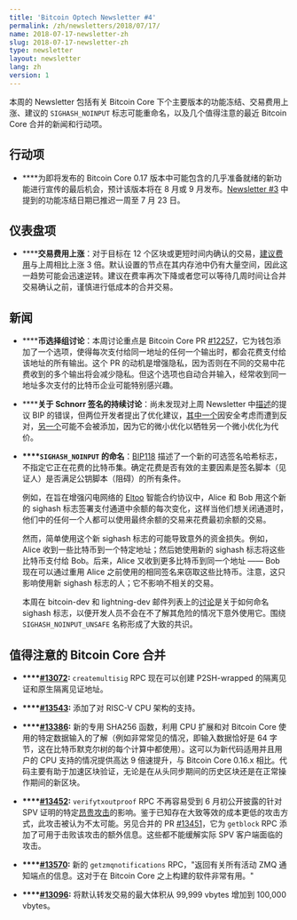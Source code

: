 ```yaml
---
title: 'Bitcoin Optech Newsletter #4'
permalink: /zh/newsletters/2018/07/17/
name: 2018-07-17-newsletter-zh
slug: 2018-07-17-newsletter-zh
type: newsletter
layout: newsletter
lang: zh
version: 1
---
```

本周的 Newsletter 包括有关 Bitcoin Core 下个主要版本的功能冻结、交易费用上涨、建议的 `SIGHASH_NOINPUT` 标志可能重命名，以及几个值得注意的最近 Bitcoin Core 合并的新闻和行动项。

## 行动项

- **<!--last-chance-to-advocate-->**为即将发布的 Bitcoin Core 0.17 版本中可能包含的几乎准备就绪的新功能进行宣传的最后机会，预计该版本将在 8 月或 9 月发布。[Newsletter #3][newsletter #3] 中提到的功能冻结日期已推迟一周至 7 月 23 日。

## 仪表盘项

- **<!--transaction-fees-increasing-->****交易费用上涨**：对于目标在 12 个区块或更短时间内确认的交易，[建议费用][recommended fees]与上周相比上涨 3 倍。默认设置的节点在其内存池中仍有大量空间，因此这一趋势可能会迅速逆转。建议在费率再次下降或者您可以等待几周时间让合并交易确认之前，谨慎进行低成本的合并交易。

## 新闻

- **<!--coin-selection-groups-discussion-->****币选择组讨论**：本周讨论重点是 Bitcoin Core PR [#12257][]，它为钱包添加了一个选项，使得每次支付给同一地址的任何一个输出时，都会花费支付给该地址的所有输出。这个 PR 的动机是增强隐私，因为否则在不同的交易中花费收到的多个输出将会减少隐私。但这个选项也自动合并输入，经常收到同一地址多次支付的比特币企业可能特别感兴趣。

- **<!--continuing-discussion-about-schnorr-signatures-->****关于 Schnorr 签名的持续讨论**：尚未发现对上周 Newsletter 中[描述][schnorr feature]的提议 BIP 的错误，但两位开发者提出了优化建议，[其中一个][multiparty signatures]因安全考虑而遭到反对，[另一个][rearrange schnorr]可能不会被添加，因为它的微小优化以牺牲另一个微小优化为代价。

- **<!--naming-of-sighash-noinput-->****`SIGHASH_NOINPUT` 的命名**：[BIP118][] 描述了一个新的可选签名哈希标志，不指定它正在花费的比特币集。确定花费是否有效的主要因素是签名脚本（见证人）是否满足公钥脚本（阻碍）的所有条件。

    例如，在旨在增强闪电网络的 [Eltoo][] 智能合约协议中，Alice 和 Bob 用这个新的 sighash 标志签署支付通道中余额的每次变化，这样当他们想关闭通道时，他们中的任何一个人都可以使用最终余额的交易来花费最初余额的交易。

    然而，简单使用这个新 sighash 标志的可能导致意外的资金损失。例如，Alice 收到一些比特币到一个特定地址；然后她使用新的 sighash 标志将这些比特币支付给 Bob。后来，Alice 又收到更多比特币到同一个地址 —— Bob 现在可以通过重用 Alice 之前使用的相同签名来窃取这些比特币。注意，这只影响使用新 sighash 标志的人；它不影响不相关的交易。

    本周在 bitcoin-dev 和 lightning-dev 邮件列表上的[讨论][unsafe sighash]是关于如何命名 sighash 标志，以便开发人员不会在不了解其危险的情况下意外使用它。围绕 `SIGHASH_NOINPUT_UNSAFE` 名称形成了大致的共识。

## 值得注意的 Bitcoin Core 合并

- **<!--n-13072-->****[#13072][]:** `createmultisig` RPC 现在可以创建 P2SH-wrapped 的隔离见证和原生隔离见证地址。

- **<!--n-13543-->****[#13543][]:** 添加了对 RISC-V CPU 架构的支持。

- **<!--n-13386-->****[#13386][]:** 新的专用 SHA256 函数，利用 CPU 扩展和对 Bitcoin Core 使用的特定数据输入的了解（例如非常常见的情况，即输入数据恰好是 64 字节，这在比特币默克尔树的每个计算中都使用）。这可以为新代码适用并且用户的 CPU 支持的情况提供高达 9 倍速提升，与 Bitcoin Core 0.16.x 相比。代码主要有助于加速区块验证，无论是在从头同步期间的历史区块还是在正常操作期间的新区块。

- **<!--n-13452-->****[#13452][]:** `verifytxoutproof` RPC 不再容易受到 6 月初公开披露的针对 SPV 证明的特定[昂贵攻击][tx-as-internal-node]的影响。鉴于已知存在大致等效的成本更低的攻击方式，此攻击被认为不太可能。另见合并的 PR [#13451][]，它为 `getblock` RPC 添加了可用于击败该攻击的额外信息。这些都不能缓解实际 SPV 客户端面临的攻击。

- **<!--n-13570-->****[#13570][]:** 新的 `getzmqnotifications` RPC，"返回有关所有活动 ZMQ 通知端点的信息。这对于在 Bitcoin Core 之上构建的软件非常有用。"

- **<!--n-13096-->****[#13096][]:** 将默认转发交易的最大体积从 99,999 vbytes 增加到 100,000 vbytes。

[newsletter #3]: /zh/newsletters/2018/07/10/
[recommended fees]: https://p2sh.info/dashboard/db/fee-estimation?orgId=1&from=now-7d&to=now&var-source=bitcoind
[multiparty signatures]: https://gnusha.org/url/https://lists.linuxfoundation.org/pipermail/bitcoin-dev/2018-July/016215.html
[rearrange schnorr]: https://gnusha.org/url/https://lists.linuxfoundation.org/pipermail/bitcoin-dev/2018-July/016211.html
[BIP118]: https://github.com/bitcoin/bips/blob/master/bip-0118.mediawiki
[eltoo]: https://blockstream.com/eltoo.pdf
[unsafe sighash]: https://gnusha.org/url/https://lists.linuxfoundation.org/pipermail/bitcoin-dev/2018-July/016187.html
[popular twitter thread]: https://twitter.com/orionwl/status/1014829318986436608
[schnorr feature]: /zh/newsletters/2018/07/10/#特别新闻schnorr-签名提议-bip
[#12257]: https://github.com/bitcoin/bitcoin/pull/12257
[#13072]: https://github.com/bitcoin/bitcoin/pull/13072
[#13543]: https://github.com/bitcoin/bitcoin/pull/13543
[#13386]: https://github.com/bitcoin/bitcoin/pull/13386
[#13452]: https://github.com/bitcoin/bitcoin/pull/13452
[#13451]: https://github.com/bitcoin/bitcoin/pull/13451
[#13570]: https://github.com/bitcoin/bitcoin/pull/13570
[#13096]: https://github.com/bitcoin/bitcoin/pull/13096
[tx-as-internal-node]: https://bitslog.wordpress.com/2018/06/09/leaf-node-weakness-in-bitcoin-merkle-tree-design/